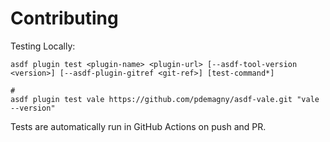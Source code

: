 # Contributing

Testing Locally:

```shell
asdf plugin test <plugin-name> <plugin-url> [--asdf-tool-version <version>] [--asdf-plugin-gitref <git-ref>] [test-command*]

#
asdf plugin test vale https://github.com/pdemagny/asdf-vale.git "vale --version"
```

Tests are automatically run in GitHub Actions on push and PR.
